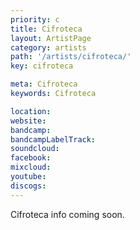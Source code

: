 ```yaml
---
priority: c
title: Cifroteca
layout: ArtistPage
category: artists
path: '/artists/cifroteca/'
key: cifroteca

meta: Cifroteca
keywords: Cifroteca

location: 
website: 
bandcamp: 
bandcampLabelTrack: 
soundcloud: 
facebook: 
mixcloud: 
youtube: 
discogs: 
---
```


Cifroteca info coming soon.

